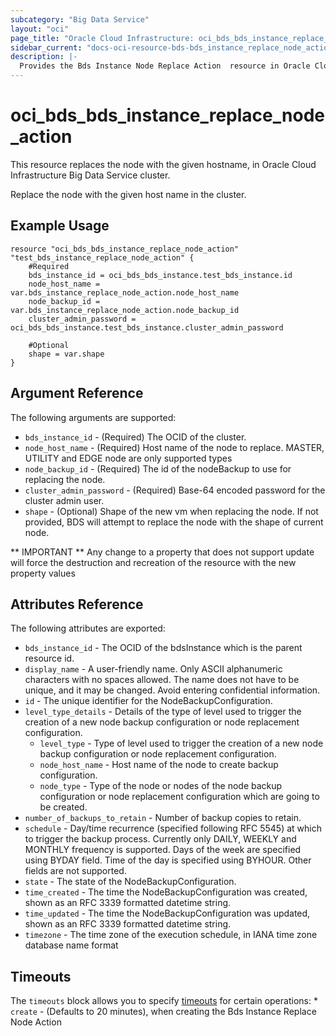```yaml
---
subcategory: "Big Data Service"
layout: "oci"
page_title: "Oracle Cloud Infrastructure: oci_bds_bds_instance_replace_node_action"
sidebar_current: "docs-oci-resource-bds-bds_instance_replace_node_action"
description: |-
  Provides the Bds Instance Node Replace Action  resource in Oracle Cloud Infrastructure Big Data Service service
---
```


# oci_bds_bds_instance_replace_node_action
This resource replaces the node with the given hostname, in Oracle Cloud Infrastructure Big Data Service cluster.

Replace the node with the given host name in the cluster.


## Example Usage

```hcl
resource "oci_bds_bds_instance_replace_node_action" "test_bds_instance_replace_node_action" {
	#Required
	bds_instance_id = oci_bds_bds_instance.test_bds_instance.id
	node_host_name = var.bds_instance_replace_node_action.node_host_name
	node_backup_id = var.bds_instance_replace_node_action.node_backup_id
	cluster_admin_password = oci_bds_bds_instance.test_bds_instance.cluster_admin_password
	
	#Optional
	shape = var.shape
}
```

## Argument Reference

The following arguments are supported:

* `bds_instance_id` - (Required) The OCID of the cluster.
* `node_host_name`  - (Required) Host name of the node to replace. MASTER, UTILITY and EDGE node are only supported types
* `node_backup_id`  - (Required) The id of the nodeBackup to use for replacing the node.
* `cluster_admin_password` - (Required) Base-64 encoded password for the cluster admin user.
* `shape` - (Optional) Shape of the new vm when replacing the node. If not provided, BDS will attempt to replace the node with the shape of current node.


** IMPORTANT **
Any change to a property that does not support update will force the destruction and recreation of the resource with the new property values

## Attributes Reference

The following attributes are exported:

* `bds_instance_id` - The OCID of the bdsInstance which is the parent resource id.
* `display_name` - A user-friendly name. Only ASCII alphanumeric characters with no spaces allowed. The name does not have to be unique, and it may be changed. Avoid entering confidential information.
* `id` - The unique identifier for the NodeBackupConfiguration.
* `level_type_details` - Details of the type of level used to trigger the creation of a new node backup configuration or node replacement configuration.
	* `level_type` - Type of level used to trigger the creation of a new node backup configuration or node replacement configuration.
	* `node_host_name` - Host name of the node to create backup configuration.
	* `node_type` - Type of the node or nodes of the node backup configuration or node replacement configuration which are going to be created.
* `number_of_backups_to_retain` - Number of backup copies to retain.
* `schedule` - Day/time recurrence (specified following RFC 5545) at which to trigger the backup process. Currently only DAILY, WEEKLY and MONTHLY frequency is supported. Days of the week are specified using BYDAY field. Time of the day is specified using BYHOUR. Other fields are not supported. 
* `state` - The state of the NodeBackupConfiguration.
* `time_created` - The time the NodeBackupConfiguration was created, shown as an RFC 3339 formatted datetime string.
* `time_updated` - The time the NodeBackupConfiguration was updated, shown as an RFC 3339 formatted datetime string. 
* `timezone` - The time zone of the execution schedule, in IANA time zone database name format

## Timeouts

The `timeouts` block allows you to specify [timeouts](https://registry.terraform.io/providers/oracle/oci/latest/docs/guides/changing_timeouts) for certain operations:
	* `create` - (Defaults to 20 minutes), when creating the Bds Instance Replace Node Action


